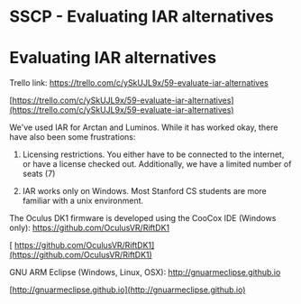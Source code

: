 # SSCP - Evaluating IAR alternatives

# Evaluating IAR alternatives

Trello link: https://trello.com/c/ySkUJL9x/59-evaluate-iar-alternatives

[https://trello.com/c/ySkUJL9x/59-evaluate-iar-alternatives](https://trello.com/c/ySkUJL9x/59-evaluate-iar-alternatives)

We've used IAR for Arctan and Luminos. While it has worked okay, there have also been some frustrations:

1. Licensing restrictions. You either have to be connected to the internet, or have a license checked out. Additionally, we have a limited number of seats (7)

2. IAR works only on Windows. Most Stanford CS students are more familiar with a unix environment.

The Oculus DK1 firmware is developed using the CooCox IDE (Windows only): https://github.com/OculusVR/RiftDK1

[ https://github.com/OculusVR/RiftDK1](https://github.com/OculusVR/RiftDK1)

GNU ARM Eclipse (Windows, Linux, OSX): http://gnuarmeclipse.github.io

[http://gnuarmeclipse.github.io](http://gnuarmeclipse.github.io)

